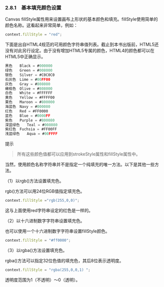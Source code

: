### 2.8.1　基本填充颜色设置

Canvas fillStyle属性用来设置画布上形状的基本颜色和填充。fillStyle使用简单的颜色名称。这看起来非常简单，例如：

```javascript
context.fillStyle = "red";
```

下面是出自HTML4规范的可用颜色字符串值列表。截止到本书出版前，HTML5还没有对此另行设定。由于没有增加HTML5专属的颜色，HTML4的颜色都可以在HTML5中正确显示。

```javascript
黑色　　Black = #000000
绿色　　Green = #008000
银色　　Silver = #C0C0C0
石灰色　Lime = #00FF00
灰色　　Gray = #808080
橄榄色　Olive = #808000
白色　　White = #FFFFFF
黄色　　Yellow = #FFFF00
栗色　　Maroon = #800000
海蓝色　Navy = #000080
红色　　Red = #FF0000
蓝色　　Blue = #0000FF
紫色　　Purple = #800080
深蓝绿色　　Teal = #008080
紫红色　Fuchsia = #FF00FF
浅蓝绿色　　Aqua = #00FFFF
```

提示

> 所有这些颜色值都可以应用到strokeStyle属性和fillStyle属性中。

当然，使用颜色名称字符串并不是指定一个纯填充的唯一方法。以下是其他一些方法。

（1）以rgb()方法设置填充色。

rgb()方法可以用24位RGB值指定填充色。

```javascript
context.fillStyle ="rgb(255,0,0)";
```

这与上面使用red字符串设定的红色是一样的。

（2）以十六进制数字字符串设置填充色。

也可以使用一个十六进制数字字符串设置fillStyle颜色。

```javascript
context.fillStyle = "#ff0000";
```

（3）以rgba()方法设置填充色。

rgba()方法可以指定32位色值的填充色，其后8位表示透明度。

```javascript
context.fillStyle = "rgba(255,0,0,1) ";
```

透明度范围为1（不透明）～0（透明）。

